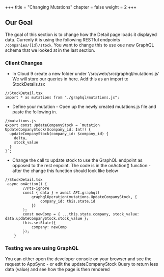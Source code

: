 +++
title = "Changing Mutations"
chapter = false
weight = 2
+++

## Our Goal

The goal of this section is to change how the Detail page loads it displayed data. Currenly it is using the following RESTful endpoints `/companies/{id}/stock`. You want to change this to use oue new GraphQL schema that we looked at in the last section.

### Client Changes

-   In Cloud 9 create a new folder under '/src/web/src/graphql/mutations.js' We will store our queries in here. Add this as an import to StockDetails.tsx

```tsx
//StockDetail.tsx
import * as mutations from "./graphql/mutations.js";
```

-   Define your mutation - Open up the newly created mutations.js file and paste the following in.

```tsx
//mutations.js
export const UpdateCompanyStock = `mutation UpdateCompanyStock($company_id: Int!) {
  updateCompanyStock(company_id: $company_id) {
    delta,
    stock_value
  }
}`;
```


-   Change the call to update stock to use the GraphQL endpoint as opposed to the rest enpoint. The code is in the onAction() function - after the change this function should look like below

```tsx
//StockDetail.tsx
 async onAction() {
        //@ts-ignore
        const { data } = await API.graphql(
            graphqlOperation(mutations.UpdateCompanyStock, {
                company_id: this.state.id
            })
        );
        const newComp = { ...this.state.company, stock_value: data.updateCompanyStock.stock_value };
        this.setState({
            company: newComp
        });
    }
```


### Testing we are using GraphQL

You can either open the developer console on your browser and see the request to AppSync - or edit the updateCompanyStock Query to return less data (value) and see how the page is then rendered
